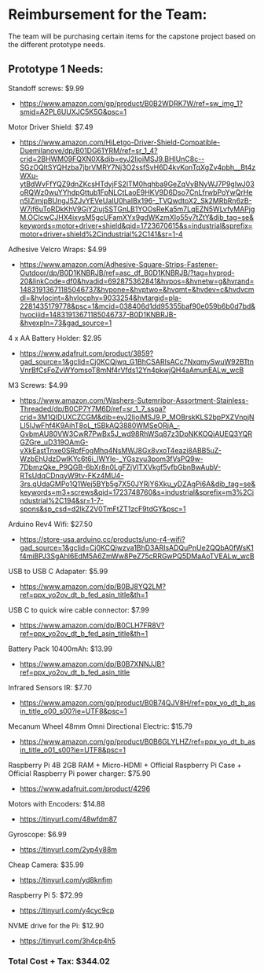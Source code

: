 <h1> Reimbursement for the Team: </h1>

The team will be purchasing certain items for the capstone project based on the different prototype needs.

<h2> Prototype 1 Needs: </h2>

Standoff screws: $9.99
* https://www.amazon.com/gp/product/B0B2WDRK7W/ref=sw_img_1?smid=A2PL6UUXJC5K5G&psc=1

Motor Driver Shield: $7.49
* https://www.amazon.com/HiLetgo-Driver-Shield-Compatible-Duemilanove/dp/B01DG61YRM/ref=sr_1_4?crid=2BHWM09FQXN0X&dib=eyJ2IjoiMSJ9.BHlUnC8c--SGzOQltSYQHzba7jbrVMRY7Nj3O2ssfSvH6D4kvKonTqXgZv4pbh__Bt4zWXu-ytBdWvFfYQZ9dnZKcsHTdyjFS2lTM0hqhba9GeZqVyBNyWJ7P9gIwJ03oRQWz0wuYYhdpGttub1FpNLCtLaoE9HKV9D6Dso7CnLfrwbPoYwQrHen5IZimjpBUngJ5ZJvYEVeUaIU0haIBx196-_TVQwdtoX2_Sk2MRbRn6zB-W7jf6uToRDkKhV9GjY2iujSSTGnLB1YOOsReKa5m7LqEZN5WLvfyMAPjgM.OCIcwCJHX4ixysM5gcUFamXYx9gdWKzmXIo55v7tZtY&dib_tag=se&keywords=motor+driver+shield&qid=1723670615&s=industrial&sprefix=motor+driver+shield%2Cindustrial%2C141&sr=1-4

Adhesive Velcro Wraps: $4.99
* https://www.amazon.com/Adhesive-Square-Strips-Fastener-Outdoor/dp/B0D1KNBRJB/ref=asc_df_B0D1KNBRJB/?tag=hyprod-20&linkCode=df0&hvadid=692875362841&hvpos=&hvnetw=g&hvrand=14831913671185046737&hvpone=&hvptwo=&hvqmt=&hvdev=c&hvdvcmdl=&hvlocint=&hvlocphy=9033254&hvtargid=pla-2281435179778&psc=1&mcid=038406d1dd95355baf90e059b6b0d7bd&hvocijid=14831913671185046737-B0D1KNBRJB-&hvexpln=73&gad_source=1

4 x AA Battery Holder: $2.95
* https://www.adafruit.com/product/3859?gad_source=1&gclid=Cj0KCQjwq_G1BhCSARIsACc7NxqmySwuW92BTtnVnrBfCsFoZvWYomsoT8mNf4rVfds12Yn4pkwjQH4aAmunEALw_wcB

M3 Screws: $4.99
* https://www.amazon.com/Washers-Sutemribor-Assortment-Stainless-Threaded/dp/B0CP7Y7M6D/ref=sr_1_7_sspa?crid=3M1QIDUXCZCGM&dib=eyJ2IjoiMSJ9.P_MOBrskKLS2bpPXZVnpjNLI5lJwFhf4K9AihT8oL_tSBkAQ3880WMSeORjA_-GvbmAU80VW3CwR7PwBx5J_wd98RhWSq87z3DpNKKOQiAUEQ3YQRGZGre_uD319OAmG-vXkEastTnxe0SRpfFogMhq4NsMWJ8Gx8vxoT4eazi8ABB5uZ-WzbEhUdzDwlKYc6t6i_IWYIe-_YGszyu3pom3fVsPQ9w-7DbmzQke_P9QGB-6bXr8n0LgFZjVlTXVkgf5vfbGbnBwAubV-RTsUdqCDnqyW9tv-FKz4MU4-3rs.qUdaGMPo1Q1Wej5BYb5g7X50JYRjY6Xku_yDZAgPi6A&dib_tag=se&keywords=m3+screws&qid=1723748760&s=industrial&sprefix=m3%2Cindustrial%2C194&sr=1-7-spons&sp_csd=d2lkZ2V0TmFtZT1zcF9tdGY&psc=1

Arduino Rev4 Wifi: $27.50
* https://store-usa.arduino.cc/products/uno-r4-wifi?gad_source=1&gclid=Cj0KCQjwzva1BhD3ARIsADQuPnUe2QQbA0fWsK1f4miBPJ3SgAhI6EdM5A6ZmWw8PeZ75cRRGwPQ5DMaAoTVEALw_wcB

USB to USB C Adapater: $5.99
* https://www.amazon.com/dp/B0BJ8YQ2LM?ref=ppx_yo2ov_dt_b_fed_asin_title&th=1

USB C to quick wire cable connector: $7.99
* https://www.amazon.com/dp/B0CLH7FR8V?ref=ppx_yo2ov_dt_b_fed_asin_title&th=1

Battery Pack 10400mAh: $13.99
* https://www.amazon.com/dp/B0B7XNNJJB?ref=ppx_yo2ov_dt_b_fed_asin_title

Infrared Sensors IR: $7.70
* https://www.amazon.com/gp/product/B0B74QJV8H/ref=ppx_yo_dt_b_asin_title_o00_s00?ie=UTF8&psc=1


Mecanum Wheel 48mm Omni Directional Electric: $15.79
* https://www.amazon.com/gp/product/B0B6GLYLHZ/ref=ppx_yo_dt_b_asin_title_o01_s00?ie=UTF8&psc=1

Raspberry Pi 4B 2GB RAM + Micro-HDMI + Official Raspberry Pi Case + Official Raspberry Pi power charger: $75.90
* https://www.adafruit.com/product/4296


Motors with Encoders: $14.88 
* https://tinyurl.com/48wfdm87


Gyroscope: $6.99
* https://tinyurl.com/2yp4y88m

Cheap Camera: $35.99
* https://tinyurl.com/yd8knfjm

Raspberry Pi 5: $72.99
* https://tinyurl.com/y4cyc9cp 

NVME drive for the Pi: $12.90
* https://tinyurl.com/3h4cp4h5 

<h3> Total Cost + Tax: $344.02 </h3>